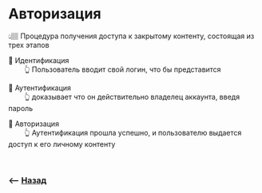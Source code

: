 # Авторизация
👆🏽 Процедура получения доступа к закрытому контенту, состоящая из трех этапов   

🔹 Идентификация  
&emsp;&emsp; 👆 Пользователь вводит свой логин, что бы представится  

🔹 Аутентификация  
&emsp;&emsp; 👆 доказывает что он действительно владелец аккаунта, введя пароль

🔹 Авторизация  
&emsp;&emsp; 👆 Аутентификация прошла успешно, и пользователю выдается доступ к его личному контенту

<br>

### ⟵ **<a href="../../readme.md">Назад</a>**

